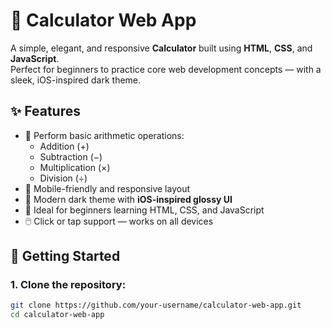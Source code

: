 # 🧮 Calculator Web App

A simple, elegant, and responsive **Calculator** built using **HTML**, **CSS**, and **JavaScript**.  
Perfect for beginners to practice core web development concepts — with a sleek, iOS-inspired dark theme.

## ✨ Features

- 🔢 Perform basic arithmetic operations:
  - Addition (+)
  - Subtraction (−)
  - Multiplication (×)
  - Division (÷)
- 📱 Mobile-friendly and responsive layout
- 🎨 Modern dark theme with **iOS-inspired glossy UI**
- 🧠 Ideal for beginners learning HTML, CSS, and JavaScript
- 🖱️ Click or tap support — works on all devices


## 🚀 Getting Started

### 1. Clone the repository:

```bash
git clone https://github.com/your-username/calculator-web-app.git
cd calculator-web-app
